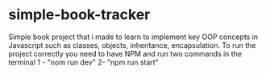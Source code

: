 # simple-book-tracker
Simple book project that i made to learn to implement key OOP concepts in Javascript such as classes, objects, inheritance, encapsulation.
To run the project correctly you need to have NPM and run two commands in the terminal
1 - "nom run dev" 
2- "npm run start"
